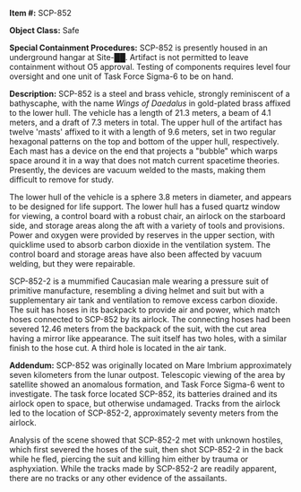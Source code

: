 **Item #:** SCP-852

**Object Class:** Safe

**Special Containment Procedures:** SCP-852 is presently housed in an underground hangar at Site-██. Artifact is not permitted to leave containment without O5 approval. Testing of components requires level four oversight and one unit of Task Force Sigma-6 to be on hand.

**Description:** SCP-852 is a steel and brass vehicle, strongly reminiscent of a bathyscaphe, with the name _Wings of Daedalus_ in gold-plated brass affixed to the lower hull. The vehicle has a length of 21.3 meters, a beam of 4.1 meters, and a draft of 7.3 meters in total. The upper hull of the artifact has twelve 'masts' affixed to it with a length of 9.6 meters, set in two regular hexagonal patterns on the top and bottom of the upper hull, respectively. Each mast has a device on the end that projects a "bubble" which warps space around it in a way that does not match current spacetime theories. Presently, the devices are vacuum welded to the masts, making them difficult to remove for study.

The lower hull of the vehicle is a sphere 3.8 meters in diameter, and appears to be designed for life support. The lower hull has a fused quartz window for viewing, a control board with a robust chair, an airlock on the starboard side, and storage areas along the aft with a variety of tools and provisions. Power and oxygen were provided by reserves in the upper section, with quicklime used to absorb carbon dioxide in the ventilation system. The control board and storage areas have also been affected by vacuum welding, but they were repairable.

SCP-852-2 is a mummified Caucasian male wearing a pressure suit of primitive manufacture, resembling a diving helmet and suit but with a supplementary air tank and ventilation to remove excess carbon dioxide. The suit has hoses in its backpack to provide air and power, which match hoses connected to SCP-852 by its airlock. The connecting hoses had been severed 12.46 meters from the backpack of the suit, with the cut area having a mirror like appearance. The suit itself has two holes, with a similar finish to the hose cut. A third hole is located in the air tank.

**Addendum:** SCP-852 was originally located on Mare Imbrium approximately seven kilometers from the lunar outpost. Telescopic viewing of the area by satellite showed an anomalous formation, and Task Force Sigma-6 went to investigate. The task force located SCP-852, its batteries drained and its airlock open to space, but otherwise undamaged. Tracks from the airlock led to the location of SCP-852-2, approximately seventy meters from the airlock.

Analysis of the scene showed that SCP-852-2 met with unknown hostiles, which first severed the hoses of the suit, then shot SCP-852-2 in the back while he fled, piercing the suit and killing him either by trauma or asphyxiation. While the tracks made by SCP-852-2 are readily apparent, there are no tracks or any other evidence of the assailants.